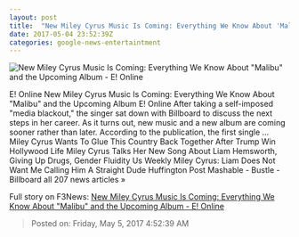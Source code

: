 ```yaml
---
layout: post
title:  "New Miley Cyrus Music Is Coming: Everything We Know About 'Malibu' and the Upcoming Album - E! Online"
date: 2017-05-04 23:52:39Z
categories: google-news-entertaintment
---
```


![New Miley Cyrus Music Is Coming: Everything We Know About "Malibu" and the Upcoming Album - E! Online](http://akns-images.eonline.com/eol_images/Entire_Site/2014428/rs_300x300-140528043242-600.Miley-Cyrus-JR-52814.jpg?downsize=600:*&crop=600:315;left,top)

E! Online New Miley Cyrus Music Is Coming: Everything We Know About "Malibu" and the Upcoming Album E! Online After taking a self-imposed "media blackout," the singer sat down with Billboard to discuss the next steps in her career. As it turns out, new music and a new album are coming sooner rather than later. According to the publication, the first single ... Miley Cyrus Wants To Glue This Country Back Together After Trump Win Hollywood Life Miley Cyrus Talks Her New Song About Liam Hemsworth, Giving Up Drugs, Gender Fluidity Us Weekly Miley Cyrus: Liam Does Not Want Me Calling Him A Straight Dude Huffington Post Mashable - Bustle - Billboard all 207 news articles »


Full story on F3News: [New Miley Cyrus Music Is Coming: Everything We Know About "Malibu" and the Upcoming Album - E! Online](http://www.f3nws.com/n/EWh23F)

> Posted on: Friday, May 5, 2017 4:52:39 AM
